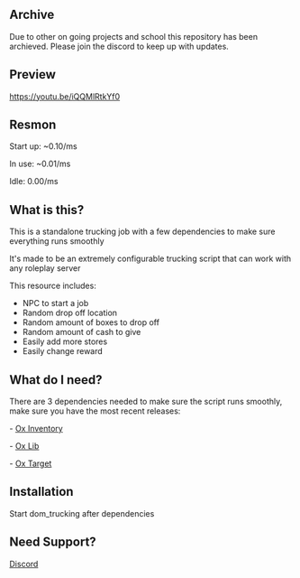 ## Archive

Due to other on going projects and school this repository has been archieved. Please join the discord to keep up with updates.

## Preview

https://youtu.be/iQQMlRtkYf0

## Resmon

<p> Start up: ~0.10/ms</p>
<p> In use: ~0.01/ms</p>
<p> Idle: 0.00/ms</p>

## What is this?

<p>This is a standalone trucking job with a few dependencies to make sure everything runs smoothly</p>

<p>It's made to be an extremely configurable trucking script that can work with any roleplay server</p>

This resource includes:

- NPC to start a job
- Random drop off location
- Random amount of boxes to drop off
- Random amount of cash to give
- Easily add more stores
- Easily change reward

## What do I need?

<p>There are 3 dependencies needed to make sure the script runs smoothly, make sure you have the most recent releases:</p>
<p>- <a href='https://github.com/overextended/ox_inventory/'>Ox Inventory</a></p>
<p>- <a href='https://github.com/overextended/ox_lib/releases/'>Ox Lib</a></p>
<p>- <a href='https://github.com/overextended/ox_target/'>Ox Target</a></p>

## Installation

<p>Start dom_trucking after dependencies</p>

## Need Support?
<a href='https://discord.gg/8sVugr5VSv'>Discord</a>
